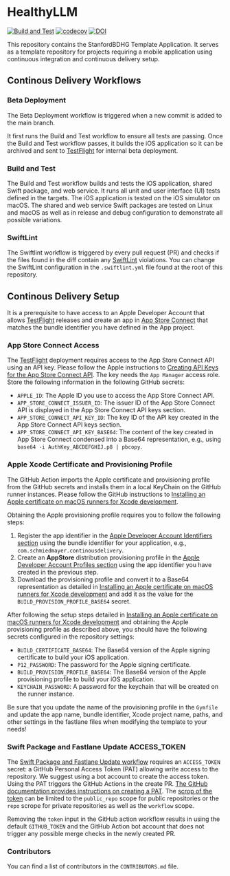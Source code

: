 <!--

This source file is part of the StanfordBDHG Template Application project

SPDX-FileCopyrightText: 2023 Stanford University

SPDX-License-Identifier: MIT

-->

# HealthyLLM

[![Build and Test](https://github.com/StanfordBDHG/TemplateApplication/actions/workflows/build-and-test.yml/badge.svg)](https://github.com/StanfordBDHG/TemplateApplication/actions/workflows/build-and-test.yml)
[![codecov](https://codecov.io/gh/StanfordBDHG/TemplateApplication/graph/badge.svg?token=ezY7o5Trsk)](https://codecov.io/gh/StanfordBDHG/TemplateApplication)
[![DOI](https://zenodo.org/badge/587923964.svg)](https://zenodo.org/badge/latestdoi/587923964)

This repository contains the StanfordBDHG Template Application. It serves as a template repository for projects requiring a mobile application using continuous integration and continuous delivery setup.

## Continous Delivery Workflows

### Beta Deployment

The Beta Deployment workflow is triggered when a new commit is added to the main branch. 

It first runs the Build and Test workflow to ensure all tests are passing.
Once the Build and Test workflow passes, it builds the iOS application so it can be archived and sent to [TestFlight](https://developer.apple.com/testflight/) for internal beta deployment.

### Build and Test

The Build and Test workflow builds and tests the iOS application, shared Swift package, and web service. It runs all unit and user interface (UI) tests defined in the targets. The iOS application is tested on the iOS simulator on macOS. The shared and web service Swift packages are tested on Linux and macOS as well as in release and debug configuration to demonstrate all possible variations. 

### SwiftLint

The Swiftlint workflow is triggered by every pull request (PR) and checks if the files found in the diff contain any [SwiftLint](https://github.com/realm/SwiftLint) violations.
You can change the SwiftLint configuration in the `.swiftlint.yml` file found at the root of this repository.

## Continous Delivery Setup

It is a prerequisite to have access to an Apple Developer Account that allows [TestFlight](https://developer.apple.com/testflight/) releases and create an app in [App Store Connect](https://appstoreconnect.apple.com) that matches the bundle identifier you have defined in the App project.

### App Store Connect Access

The [TestFlight](https://developer.apple.com/testflight/) deployment requires access to the App Store Connect API using an API key. Please follow the Apple instructions to [Creating API Keys for the App Store Connect API](https://developer.apple.com/documentation/appstoreconnectapi/creating_api_keys_for_app_store_connect_api). The key needs the `App Manager` access role.
Store the following information in the following GitHub secrets:
- `APPLE_ID`: The Apple ID you use to access the App Store Connect API.
- `APP_STORE_CONNECT_ISSUER_ID`: The issuer ID of the App Store Connect API is displayed in the App Store Connect API keys section.
- `APP_STORE_CONNECT_API_KEY_ID`: The key ID of the API key created in the App Store Connect API keys section.
- `APP_STORE_CONNECT_API_KEY_BASE64`: The content of the key created in App Store Connect condensed into a Base64 representation, e.g., using `base64 -i AuthKey_ABCDEFGHIJ.p8 | pbcopy`.

### Apple Xcode Certificate and Provisioning Profile

The GitHub Action imports the Apple certificate and provisioning profile from the GitHub secrets and installs them in a local KeyChain on the GitHub runner instances.
Please follow the GitHub instructions to [Installing an Apple certificate on macOS runners for Xcode development](https://docs.github.com/en/enterprise-server@3.4/actions/deployment/deploying-xcode-applications/installing-an-apple-certificate-on-macos-runners-for-xcode-development).

Obtaining the Apple provisioning profile requires you to follow the following steps:
1. Register the app identifier in the [Apple Developer Account Identifiers section](https://developer.apple.com/account/resources/identifiers/list) using the bundle identifier for your application, e.g., `com.schmiedmayer.continousdelivery`.
2. Create an **AppStore** distribution provisioning profile in the [Apple Developer Account Profiles section](https://developer.apple.com/account/resources/profiles/list) using the app identifier you have created in the previous step.
3. Download the provisioning profile and convert it to a Base64 representation as detailed in [Installing an Apple certificate on macOS runners for Xcode development](https://docs.github.com/en/enterprise-server@3.4/actions/deployment/deploying-xcode-applications/installing-an-apple-certificate-on-macos-runners-for-xcode-development) and add it as the value for the `BUILD_PROVISION_PROFILE_BASE64` secret.

After following the setup steps detailed in [Installing an Apple certificate on macOS runners for Xcode development](https://docs.github.com/en/enterprise-server@3.4/actions/deployment/deploying-xcode-applications/installing-an-apple-certificate-on-macos-runners-for-xcode-development) and obtaining the Apple provisioning profile as described above, you should have the following secrets configured in the repository settings:
- `BUILD_CERTIFICATE_BASE64`: The Base64 version of the Apple signing certificate to build your iOS application.
- `P12_PASSWORD`: The password for the Apple signing certificate.
- `BUILD_PROVISION_PROFILE_BASE64`: The Base64 version of the Apple provisioning profile to build your iOS application.
- `KEYCHAIN_PASSWORD`: A password for the keychain that will be created on the runner instance.

Be sure that you update the name of the provisioning profile in the `Gymfile` and update the app name, bundle identifier, Xcode project name, paths, and other settings in the fastlane files when modifying the template to your needs!

### Swift Package and Fastlane Update ACCESS_TOKEN

The [Swift Package and Fastlane Update workflow](https://github.com/PSchmiedmayer/ContinousDelivery/blob/main/.github/workflows/update.yml) requires an `ACCESS_TOKEN` secret: a GitHub Personal Access Token (PAT) allowing write access to the repository.
We suggest using a bot account to create the access token. Using the PAT triggers the GitHub Actions in the create PR. [The GitHub documentation provides instructions on creating a PAT](https://docs.github.com/en/authentication/keeping-your-account-and-data-secure/creating-a-personal-access-token). The [scrop of the token](https://docs.github.com/en/developers/apps/building-oauth-apps/scopes-for-oauth-apps) can be limited to the `public_repo` scope for public repositories or the `repo` scrope for private repositories as well as the `workflow` scope.

Removing the `token` input in the GitHub action workflow results in using the default `GITHUB_TOKEN` and the GitHub Action bot account that does not trigger any possible merge checks in the newly created PR.

### Contributors

You can find a list of contributors in the `CONTRIBUTORS.md` file.
